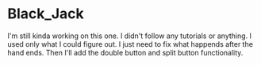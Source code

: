 # Black_Jack



I'm still kinda working on this one. I didn't follow any tutorials or anything. I used only what I could figure out.
I just need to fix  what happends after the hand ends. Then I'll add the double button and split button functionality.
